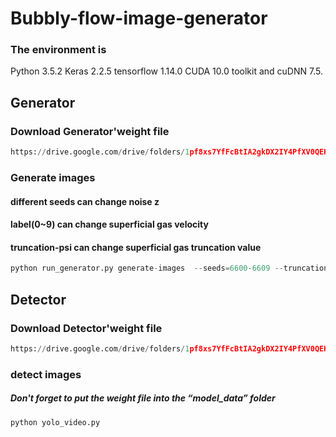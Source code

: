Bubbly-flow-image-generator
=====


### The environment is

Python 3.5.2
Keras 2.2.5
tensorflow 1.14.0
CUDA 10.0 toolkit and cuDNN 7.5.

## Generator

### Download Generator'weight file
```python
https://drive.google.com/drive/folders/1pf8xs7YfFcBtIA2gkDX2IY4PfXV0QEKA?usp=sharing
```

### Generate images
#### different seeds can change noise z
#### label(0~9) can change superficial gas velocity
#### truncation-psi can change superficial gas truncation value

```python
python run_generator.py generate-images  --seeds=6600-6609 --truncation-psi=1.0 --label=0 --network=xxx/xxxx
```


## Detector

### Download Detector'weight file
```python
https://drive.google.com/drive/folders/1pf8xs7YfFcBtIA2gkDX2IY4PfXV0QEKA?usp=sharing
```

### detect images
##### Don't forget to put the weight file into the “model_data” folder
```python
python yolo_video.py
```



